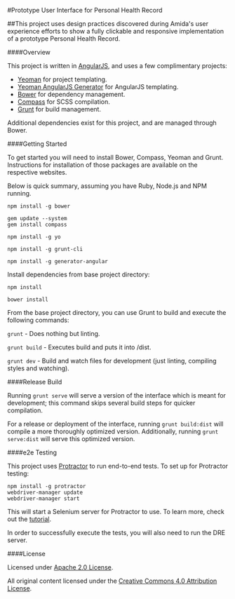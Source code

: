 #Prototype User Interface for Personal Health Record

##This project uses design practices discovered during Amida's user experience efforts to show a fully clickable and responsive implementation of a prototype Personal Health Record.


####Overview

This project is written in [AngularJS](https://angularjs.org/), and uses a few complimentary projects:
	
 - [Yeoman](http://yeoman.io/) for project templating.
 - [Yeoman AngularJS Generator](https://github.com/yeoman/generator-angular) for AngularJS templating.
 - [Bower](http://bower.io/) for dependency management.
 - [Compass](http://compass-style.org/) for SCSS compilation.
 - [Grunt](http://gruntjs.com/) for build management.

Additional dependencies exist for this project, and are managed through Bower.

####Getting Started

To get started you will need to install Bower, Compass, Yeoman and Grunt.  Instructions for installation of those packages are available on the respective websites. 

Below is quick summary, assuming you have Ruby, Node.js and NPM running.

```
npm install -g bower

gem update --system
gem install compass

npm install -g yo

npm install -g grunt-cli

npm install -g generator-angular

```

Install dependencies from base project directory:

```
npm install

bower install
```

From the base project directory, you can use Grunt to build and execute the following commands:

```grunt``` - Does nothing but linting.

```grunt build``` - Executes build and puts it into /dist.

```grunt dev``` - Build and watch files for development (just linting, compiling styles and watching).

####Release Build

Running ```grunt serve``` will serve a version of the interface which is meant for development; this command skips several build steps for quicker compilation.

For a release or deployment of the interface, running ```grunt build:dist``` will compile a more thoroughly optimized version.  Additionally, running ```grunt serve:dist``` will serve this optimized version.

####e2e Testing

This project uses [Protractor](https://angular.github.io/protractor/#/) to run end-to-end tests. To set up for Protractor testing:
```
npm install -g protractor
webdriver-manager update
webdriver-manager start
```
This will start a Selenium server for Protractor to use. To learn more, check out the [tutorial](https://angular.github.io/protractor/#/tutorial).

In order to successfully execute the tests, you will also need to run the DRE server.

####License

Licensed under [Apache 2.0 License]('http://www.apache.org/licenses/LICENSE-2.0').

All original content licensed under the [Creative Commons 4.0 Attribution License]('http://creativecommons.org/licenses/by/4.0/').